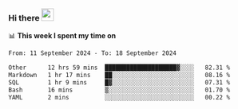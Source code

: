 ### Hi there <a href="https://www.gautamkrishnar.com/"><img src="https://media.giphy.com/media/hvRJCLFzcasrR4ia7z/giphy.gif" width="25px"></a>

📊 **This week I spent my time on**

<!--START_SECTION:waka-->

```txt
From: 11 September 2024 - To: 18 September 2024

Other      12 hrs 59 mins  ████████████████████▓░░░░   82.31 %
Markdown   1 hr 17 mins    ██░░░░░░░░░░░░░░░░░░░░░░░   08.16 %
SQL        1 hr 9 mins     █▓░░░░░░░░░░░░░░░░░░░░░░░   07.31 %
Bash       16 mins         ▒░░░░░░░░░░░░░░░░░░░░░░░░   01.70 %
YAML       2 mins          ░░░░░░░░░░░░░░░░░░░░░░░░░   00.22 %
```

<!--END_SECTION:waka-->
